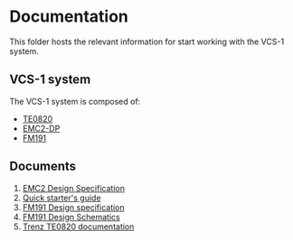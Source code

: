 # Documentation
This folder hosts the relevant information for start working with the VCS-1 system.
## VCS-1 system
The VCS-1 system is composed of:
* [TE0820](https://shop.trenz-electronic.de/en/Products/Trenz-Electronic/TE08XX-Zynq-UltraScale/TE0820-Zynq-UltraScale/)
* [EMC2-DP](https://www.sundance.technology/som-cariers/pc104-boards/emc2-dp/)
* [FM191](https://www.sundance.technology/system-on-modules-som/fmc-modules/adc-dac-fmc-modules/fm191/)


## Documents
1. [EMC2 Design Specification](https://github.com/SundanceMultiprocessorTechnology/VCS-1/blob/master/Documents/EMC2-DP%20Design%20Specification%20(QCF51)%20v3-4.pdf)
2. [Quick starter's guide](https://github.com/SundanceMultiprocessorTechnology/VCS-1/blob/master/Documents/EMC2-DP%20Starter's%20Guide%20v3.1%20(QCF32).pdf)
3. [FM191 Design specification](https://github.com/SundanceMultiprocessorTechnology/VCS-1/blob/master/Documents/FM191_DESIGN_SPECIFICATION_(QCF51)_V1_3_2.pdf)
4. [FM191 Design Schematics](https://github.com/SundanceMultiprocessorTechnology/VCS-1/blob/master/Documents/FM191_Schematics_v1-1.pdf)
5. [Trenz TE0820 documentation](https://github.com/SundanceMultiprocessorTechnology/VCS-1/blob/master/Documents/TRM-TE0820-03.pdf)
